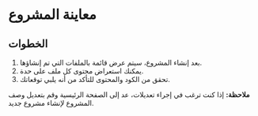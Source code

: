 # معاينة المشروع

## الخطوات

1. بعد إنشاء المشروع، سيتم عرض قائمة بالملفات التي تم إنشاؤها.
2. يمكنك استعراض محتوى كل ملف على حدة.
3. تحقق من الكود والمحتوى للتأكد من أنه يلبي توقعاتك.

**ملاحظة:** إذا كنت ترغب في إجراء تعديلات، عد إلى الصفحة الرئيسية وقم بتعديل وصف المشروع لإنشاء مشروع جديد.